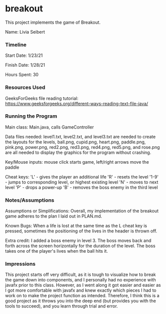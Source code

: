 # breakout

This project implements the game of Breakout.

Name: Livia Seibert

### Timeline

Start Date: 1/23/21

Finish Date: 1/28/21

Hours Spent: 30

### Resources Used
GeeksForGeeks file reading tutorial: https://www.geeksforgeeks.org/different-ways-reading-text-file-java/

### Running the Program

Main class: Main.java, calls GameController

Data files needed: level1.txt, level2.txt, and level3.txt are needed
to create the layouts for the levels, ball.png, cupid.png, heart.png,
paddle.png, pink.png, power.png, red2.png, red3.png, red4.png, red5.png,
and rose.png are all needed to display the graphics for the program without
crashing.

Key/Mouse inputs:
mouse click starts game, left/right arrows move the paddle

Cheat keys:
'L' - gives the player an additional life
'R' - resets the level
'1-9' - jumps to corresponding level, or highest existing level
'N' - moves to next level
'P' - drops a power-up
'B' - removes the boss enemy in the third level


### Notes/Assumptions

Assumptions or Simplifications: Overall, my implementation of the breakout game
adheres to the plan I laid out in PLAN.md. 

Known Bugs: When a life is lost at the same time as the L
cheat key is pressed, sometimes the positioning of the lives in the header is
thrown off.

Extra credit: I added a boss enemy in level 3. The boss moves back and
forth across the screen horizontally for the duration of the level.
The boss takes one of the player's lives when the ball hits it.


### Impressions
This project starts off very difficult, as it is tough to visualize how
to break the game down into components, and I personally had no experience
with javafx prior to this class. However, as I went along it got easier and
easier as I got more comfortable with javafx and knew exactly which pieces I
had to work on to make the project function as intended. Therefore, I think
this is a good project as it throws you into the deep end (but provides you
with the tools to succeed), and you learn through trial and error.
